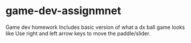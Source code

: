 # game-dev-assignmnet
Game dev homework
Includes basic version of what a dx ball game looks like
Use right and left arrow keys to move the paddle/slider. 
